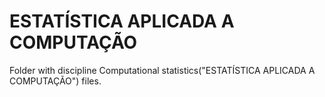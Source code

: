 # **ESTATÍSTICA APLICADA A COMPUTAÇÃO**

Folder with discipline
Computational statistics("ESTATÍSTICA APLICADA A COMPUTAÇÃO") files.

